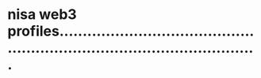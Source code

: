 # nisa web3 profiles................................................................................................
